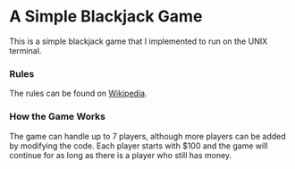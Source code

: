 # A Simple Blackjack Game

This is a simple blackjack game that I implemented to run on the UNIX terminal.

### Rules
The rules can be found on [Wikipedia](https://en.wikipedia.org/wiki/Blackjack). 

### How the Game Works
The game can handle up to 7 players, although more players can be added by modifying the code. Each player starts with $100 and the game will continue for as long as there is a player who still has money.
